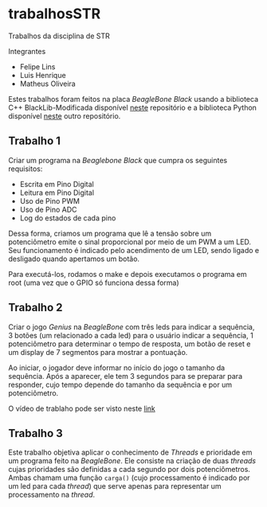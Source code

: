 # trabalhosSTR
Trabalhos da disciplina de STR

Integrantes
- Felipe Lins
- Luis Henrique
- Matheus Oliveira

Estes trabalhos foram feitos na placa *BeagleBone Black* usando a biblioteca C++ BlackLib-Modificada disponível [neste](https://github.com/ruteee/BlackLib-Modificada) repositório e a biblioteca Python disponível [neste](https://github.com/adafruit/adafruit-beaglebone-io-python) outro repositório.

## Trabalho 1

Criar um programa na *Beaglebone Black* que cumpra os seguintes requisitos:

- Escrita em Pino Digital
- Leitura em Pino Digital
- Uso de Pino PWM
- Uso de Pino ADC
- Log do estados de cada pino

Dessa forma, criamos um programa que lê a tensão sobre um potenciômetro emite o sinal proporcional por meio de um PWM a um LED. Seu funcionamento é indicado pelo acendimento de um LED, sendo ligado e desligado quando apertamos um botão.

Para executá-los, rodamos o make e depois executamos o programa em root (uma vez que o GPIO só funciona dessa forma)

## Trabalho 2

Criar o jogo *Genius* na *BeagleBone* com três leds para indicar a sequência, 3 botões (um relacionado a cada led) para o usuário indicar a sequência, 1 potenciômetro para determinar o tempo de resposta, um botão de reset e um display de 7 segmentos para mostrar a pontuação.

Ao iniciar, o jogador deve informar no início do jogo o tamanho da sequência. Após a aparecer, ele tem 3 segundos para se preparar para responder, cujo tempo depende do tamanho da sequência e por um potenciômetro.

O vídeo de trablaho pode ser visto neste [link](https://www.youtube.com/watch?v=N6DKfNhe2gw)

## Trabalho 3

Este trabalho objetiva aplicar o conhecimento de *Threads* e prioridade em um programa feito na *BeagleBone*. Ele consiste na criação de duas *threads* cujas prioridades são definidas a cada segundo por dois potenciômetros. Ambas chamam uma função `carga()` (cujo processamento é indicado por um led para cada *thread*) que serve apenas para representar um processamento na *thread*.
